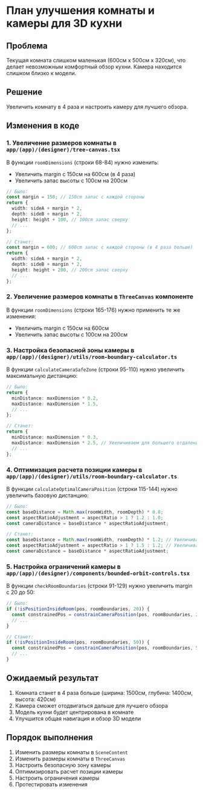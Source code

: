 # План улучшения комнаты и камеры для 3D кухни

## Проблема
Текущая комната слишком маленькая (600см x 500см x 320см), что делает невозможным комфортный обзор кухни. Камера находится слишком близко к модели.

## Решение
Увеличить комнату в 4 раза и настроить камеру для лучшего обзора.

## Изменения в коде

### 1. Увеличение размеров комнаты в `app/(app)/(designer)/tree-canvas.tsx`

В функции `roomDimensions` (строки 68-84) нужно изменить:
- Увеличить margin с 150см на 600см (в 4 раза)
- Увеличить запас высоты с 100см на 200см

```typescript
// Было:
const margin = 150; // 150cm запас с каждой стороны
return {
  width: sideA + margin * 2,
  depth: sideB + margin * 2,
  height: height + 100, // 100cm запас сверху
  // ...
};

// Станет:
const margin = 600; // 600cm запас с каждой стороны (в 4 раза больше)
return {
  width: sideA + margin * 2,
  depth: sideB + margin * 2,
  height: height + 200, // 200cm запас сверху
  // ...
};
```

### 2. Увеличение размеров комнаты в `ThreeCanvas` компоненте

В функции `roomDimensions` (строки 165-176) нужно применить те же изменения:
- Увеличить margin с 150см на 600см
- Увеличить запас высоты с 100см на 200см

### 3. Настройка безопасной зоны камеры в `app/(app)/(designer)/utils/room-boundary-calculator.ts`

В функции `calculateCameraSafeZone` (строки 95-110) нужно увеличить максимальную дистанцию:

```typescript
// Было:
return {
  minDistance: maxDimension * 0.2,
  maxDistance: maxDimension * 1.5,
  // ...
};

// Станет:
return {
  minDistance: maxDimension * 0.3,
  maxDistance: maxDimension * 2.5, // Увеличиваем для большего отдаления
  // ...
};
```

### 4. Оптимизация расчета позиции камеры в `app/(app)/(designer)/utils/room-boundary-calculator.ts`

В функции `calculateOptimalCameraPosition` (строки 115-144) нужно увеличить базовую дистанцию:

```typescript
// Было:
const baseDistance = Math.max(roomWidth, roomDepth) * 0.8;
const aspectRatioAdjustment = aspectRatio > 1 ? 1.2 : 1.0;
const cameraDistance = baseDistance * aspectRatioAdjustment;

// Станет:
const baseDistance = Math.max(roomWidth, roomDepth) * 1.2; // Увеличиваем базовую дистанцию
const aspectRatioAdjustment = aspectRatio > 1 ? 1.5 : 1.2; // Увеличиваем корректировку
const cameraDistance = baseDistance * aspectRatioAdjustment;
```

### 5. Настройка ограничений камеры в `app/(app)/(designer)/components/bounded-orbit-controls.tsx`

В функции `checkRoomBoundaries` (строки 91-129) нужно увеличить margin с 20 до 50:

```typescript
// Было:
if (!isPositionInsideRoom(pos, roomBoundaries, 20)) {
  const constrainedPos = constrainCameraPosition(pos, roomBoundaries, 20);
  // ...
}

// Станет:
if (!isPositionInsideRoom(pos, roomBoundaries, 50)) {
  const constrainedPos = constrainCameraPosition(pos, roomBoundaries, 50);
  // ...
}
```

## Ожидаемый результат
1. Комната станет в 4 раза больше (ширина: 1500см, глубина: 1400см, высота: 420см)
2. Камера сможет отодвигаться дальше для лучшего обзора
3. Модель кухни будет центрирована в комнате
4. Улучшится общая навигация и обзор 3D модели

## Порядок выполнения
1. Изменить размеры комнаты в `SceneContent`
2. Изменить размеры комнаты в `ThreeCanvas`
3. Настроить безопасную зону камеры
4. Оптимизировать расчет позиции камеры
5. Настроить ограничения камеры
6. Протестировать изменения